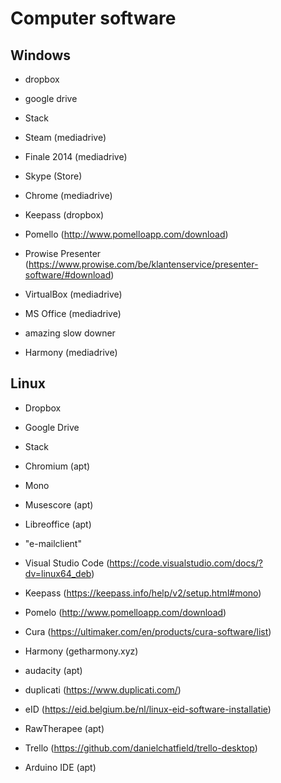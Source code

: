 # Computer software

## Windows
- dropbox
- google drive
- Stack

- Steam (mediadrive)
- Finale 2014 (mediadrive)
- Skype (Store)
- Chrome (mediadrive)
- Keepass (dropbox)
- Pomello (http://www.pomelloapp.com/download)
- Prowise Presenter (https://www.prowise.com/be/klantenservice/presenter-software/#download)
- VirtualBox (mediadrive)
- MS Office (mediadrive)
- amazing slow downer
- Harmony (mediadrive)



## Linux
- Dropbox
- Google Drive
- Stack

- Chromium (apt)
- Mono
- Musescore (apt)
- Libreoffice (apt)
- "e-mailclient"
- Visual Studio Code (https://code.visualstudio.com/docs/?dv=linux64_deb)
- Keepass (https://keepass.info/help/v2/setup.html#mono)
- Pomelo (http://www.pomelloapp.com/download)
- Cura (https://ultimaker.com/en/products/cura-software/list)
- Harmony (getharmony.xyz)
- audacity (apt)
- duplicati (https://www.duplicati.com/)
- eID (https://eid.belgium.be/nl/linux-eid-software-installatie)
- RawTherapee (apt)
- Trello (https://github.com/danielchatfield/trello-desktop)
- Arduino IDE (apt)